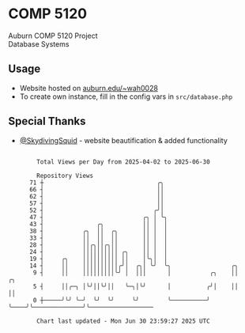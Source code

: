 # COMP 5120
Auburn COMP 5120 Project  
Database Systems

## Usage
- Website hosted on [auburn.edu/~wah0028](https://webhome.auburn.edu/~wah0028/)
- To create own instance, fill in the config vars in `src/database.php`

## Special Thanks
- [@SkydivingSquid](https://github.com/SkydivingSquid) - website beautification & added functionality

```

        Total Views per Day from 2025-04-02 to 2025-06-30

        Repository Views
      71 ┼                                ╭╮
      66 ┤                                ││
      62 ┤                                ││
      57 ┤                                ││
      52 ┤                               ╭╯│
      47 ┤                            ╭╮ │ ╰╮
      43 ┤               ╭╮           ││ │  │
      38 ┤           ╭╮  ││  ╭╮       ││ │  │
      33 ┤           ││  ││  ││       ││ │  │
      28 ┤           ││╭╮││╭╮││       ││ │  │
      24 ┤           ││││││││││ ╭╮    ││ │  │
      19 ┤     ╭╮    ││││││││││ ││    │╰╮│  │
      14 ┤     ││    ││││││││││╭╯│  ╭╮│ ╰╯  ╰╮                 ╭╮
       9 ┤     ││    │││││││││╰╯ │  │││      │           ╭╮    ││              ╭╮
       5 ┤     ││╭─╮ │╰╯││╰╯││   ╰─╮│╰╯      │          ╭╯│    ││              ││
       0 ┼─────╯╰╯ ╰─╯  ╰╯  ╰╯     ╰╯        ╰──────────╯ ╰────╯╰──────────────╯╰──────────────────

        Chart last updated - Mon Jun 30 23:59:27 2025 UTC
        
```
